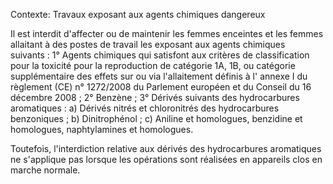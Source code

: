 Contexte: Travaux exposant aux agents chimiques dangereux

Il est interdit d'affecter ou de maintenir les femmes enceintes et les femmes allaitant à des postes de travail les exposant aux agents chimiques suivants : 1° Agents chimiques qui satisfont aux critères de classification pour la toxicité pour la reproduction de catégorie 1A, 1B, ou catégorie supplémentaire des effets sur ou via l'allaitement définis à l' annexe I du règlement (CE) n° 1272/2008 du Parlement européen et du Conseil du 16 décembre 2008 ; 2° Benzène ; 3° Dérivés suivants des hydrocarbures aromatiques : a) Dérivés nitrés et chloronitrés des hydrocarbures benzoniques ; b) Dinitrophénol ; c) Aniline et homologues, benzidine et homologues, naphtylamines et homologues.

Toutefois, l'interdiction relative aux dérivés des hydrocarbures aromatiques ne s'applique pas lorsque les opérations sont réalisées en appareils clos en marche normale.